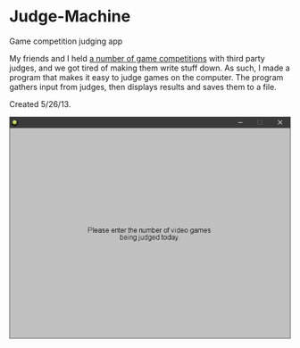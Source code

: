 # Judge-Machine
Game competition judging app

My friends and I held [a number of game competitions](https://github.com/tjcouch1/Game-Competitions) with third party judges, and we got tired of making them write stuff down. As such, I made a program that makes it easy to judge games on the computer. The program gathers input from judges, then displays results and saves them to a file.

Created 5/26/13.

![](https://github.com/tjcouch1/Judge-Machine/blob/master/judgemachine.gif)
